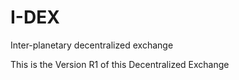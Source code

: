 # I-DEX

Inter-planetary decentralized exchange

This is the Version R1 of this Decentralized Exchange
